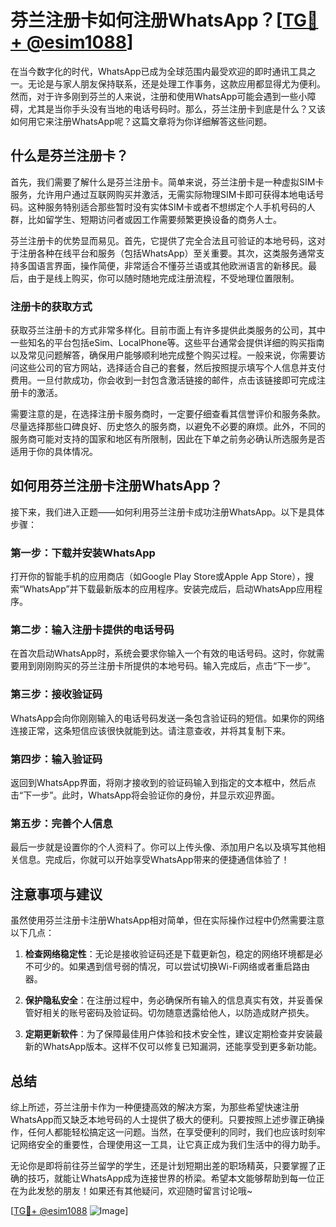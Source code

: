 # 芬兰注册卡如何注册WhatsApp？[[TG💪+ @esim1088](https://t.me/s/esim1088)]

在当今数字化的时代，WhatsApp已成为全球范围内最受欢迎的即时通讯工具之一。无论是与家人朋友保持联系，还是处理工作事务，这款应用都显得尤为便利。然而，对于许多刚到芬兰的人来说，注册和使用WhatsApp可能会遇到一些小障碍，尤其是当你手头没有当地的电话号码时。那么，芬兰注册卡到底是什么？又该如何用它来注册WhatsApp呢？这篇文章将为你详细解答这些问题。

## 什么是芬兰注册卡？

首先，我们需要了解什么是芬兰注册卡。简单来说，芬兰注册卡是一种虚拟SIM卡服务，允许用户通过互联网购买并激活，无需实际物理SIM卡即可获得本地电话号码。这种服务特别适合那些暂时没有实体SIM卡或者不想绑定个人手机号码的人群，比如留学生、短期访问者或因工作需要频繁更换设备的商务人士。

芬兰注册卡的优势显而易见。首先，它提供了完全合法且可验证的本地号码，这对于注册各种在线平台和服务（包括WhatsApp）至关重要。其次，这类服务通常支持多国语言界面，操作简便，非常适合不懂芬兰语或其他欧洲语言的新移民。最后，由于是线上购买，你可以随时随地完成注册流程，不受地理位置限制。

### 注册卡的获取方式

获取芬兰注册卡的方式非常多样化。目前市面上有许多提供此类服务的公司，其中一些知名的平台包括eSim、LocalPhone等。这些平台通常会提供详细的购买指南以及常见问题解答，确保用户能够顺利地完成整个购买过程。一般来说，你需要访问这些公司的官方网站，选择适合自己的套餐，然后按照提示填写个人信息并支付费用。一旦付款成功，你会收到一封包含激活链接的邮件，点击该链接即可完成注册卡的激活。

需要注意的是，在选择注册卡服务商时，一定要仔细查看其信誉评价和服务条款。尽量选择那些口碑良好、历史悠久的服务商，以避免不必要的麻烦。此外，不同的服务商可能对支持的国家和地区有所限制，因此在下单之前务必确认所选服务是否适用于你的具体情况。

## 如何用芬兰注册卡注册WhatsApp？

接下来，我们进入正题——如何利用芬兰注册卡成功注册WhatsApp。以下是具体步骤：

### 第一步：下载并安装WhatsApp

打开你的智能手机的应用商店（如Google Play Store或Apple App Store），搜索“WhatsApp”并下载最新版本的应用程序。安装完成后，启动WhatsApp应用程序。

### 第二步：输入注册卡提供的电话号码

在首次启动WhatsApp时，系统会要求你输入一个有效的电话号码。这时，你就需要用到刚刚购买的芬兰注册卡所提供的本地号码。输入完成后，点击“下一步”。

### 第三步：接收验证码

WhatsApp会向你刚刚输入的电话号码发送一条包含验证码的短信。如果你的网络连接正常，这条短信应该很快就能到达。请注意查收，并将其复制下来。

### 第四步：输入验证码

返回到WhatsApp界面，将刚才接收到的验证码输入到指定的文本框中，然后点击“下一步”。此时，WhatsApp将会验证你的身份，并显示欢迎界面。

### 第五步：完善个人信息

最后一步就是设置你的个人资料了。你可以上传头像、添加用户名以及填写其他相关信息。完成后，你就可以开始享受WhatsApp带来的便捷通信体验了！

## 注意事项与建议

虽然使用芬兰注册卡注册WhatsApp相对简单，但在实际操作过程中仍然需要注意以下几点：

1. **检查网络稳定性**：无论是接收验证码还是下载更新包，稳定的网络环境都是必不可少的。如果遇到信号弱的情况，可以尝试切换Wi-Fi网络或者重启路由器。
   
2. **保护隐私安全**：在注册过程中，务必确保所有输入的信息真实有效，并妥善保管好相关的账号密码及验证码。切勿随意透露给他人，以防造成财产损失。

3. **定期更新软件**：为了保障最佳用户体验和技术安全性，建议定期检查并安装最新的WhatsApp版本。这样不仅可以修复已知漏洞，还能享受到更多新功能。

## 总结

综上所述，芬兰注册卡作为一种便捷高效的解决方案，为那些希望快速注册WhatsApp而又缺乏本地号码的人士提供了极大的便利。只要按照上述步骤正确操作，任何人都能轻松搞定这一问题。当然，在享受便利的同时，我们也应该时刻牢记网络安全的重要性，合理使用这一工具，让它真正成为我们生活中的得力助手。

无论你是即将前往芬兰留学的学生，还是计划短期出差的职场精英，只要掌握了正确的技巧，就能让WhatsApp成为连接世界的桥梁。希望本文能够帮助到每一位正在为此发愁的朋友！如果还有其他疑问，欢迎随时留言讨论哦~

[[TG💪+ @esim1088](https://t.me/s/esim1088) ![Image](https://i.postimg.cc/4NQfJmqS/Snipaste-2025-05-13-00-14-12.png)]